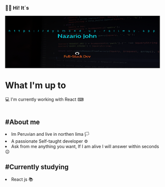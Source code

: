 ### 👋👀 Hi! It´s

<div align="center">
<a href="https://dyamond.up.railway.app"> <img align="center" alt="" width="700px" height="170px" src="baner.jpg.png" /></a>
</div>
<h1> What I'm up to</h1>
💻<span>  I'm currently working with React</span> ⌨
<br/>
<br/>
<h2>#About me</h2>
<li>Im Peruvian and live in northen lima 🏳</li>
<li>A passionate Self-taught developer ⚙</li>
<li>Ask from me anything you want, If I am alive I will answer within seconds 😉</li>
<h2>#Currently studying</h2>
<li>React js 📚</li>
